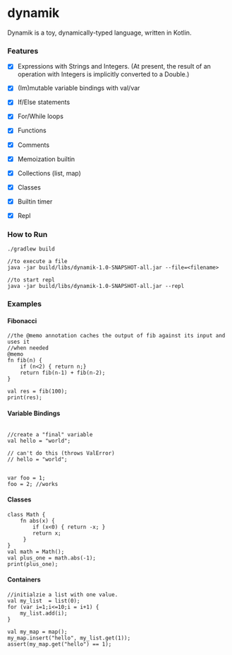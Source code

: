 # dynamik

Dynamik is a toy, dynamically-typed language, written in Kotlin.   


### Features

- [x] Expressions with Strings and Integers. (At present, the result of an operation with Integers is implicitly converted to a Double.)
- [x] (Im)mutable variable bindings with val/var
- [x] If/Else statements
- [x] For/While loops
- [x] Functions 
- [x] Comments
- [x] Memoization builtin
- [x] Collections (list, map)
- [x] Classes 
- [x] Builtin timer
- [x] Repl


### How to Run 

```
./gradlew build 

//to execute a file 
java -jar build/libs/dynamik-1.0-SNAPSHOT-all.jar --file=<filename>

//to start repl 
java -jar build/libs/dynamik-1.0-SNAPSHOT-all.jar --repl

```

### Examples 

#### Fibonacci 
```
//the @memo annotation caches the output of fib against its input and uses it 
//when needed
@memo  
fn fib(n) {
    if (n<2) { return n;}
    return fib(n-1) + fib(n-2);
}

val res = fib(100);
print(res);
```




#### Variable Bindings 
```

//create a "final" variable 
val hello = "world";

// can't do this (throws ValError) 
// hello = "world";


var foo = 1;
foo = 2; //works 
```


#### Classes
```
class Math {
    fn abs(x) { 
        if (x<0) { return -x; }
        return x;
     }
}
val math = Math();
val plus_one = math.abs(-1);
print(plus_one);
```



#### Containers 
```
//initialzie a list with one value. 
val my_list  = list(0); 
for (var i=1;i<=10;i = i+1) {
    my_list.add(i);
}

val my_map = map();
my_map.insert("hello", my_list.get(1));
assert(my_map.get("hello") == 1);

```







